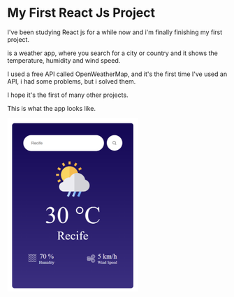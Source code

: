 # My First React Js Project

I've been studying React js for a while now and i'm finally finishing my first project.

is a weather app, where you search for a city or country and it shows the temperature, humidity and wind speed.

I used a free API called OpenWeatherMap, and it's the first time I've used an API, i had some problems, but i solved them.

I hope it's the first of many other projects.

This is what the app looks like.

<img src="src/Components/Assets/Weather-app-img1.png" alt="Weather App" width="300"/>
